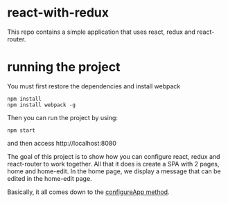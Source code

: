 # react-with-redux

This repo contains a simple application that uses react, redux and react-router.

# running the project

You must first restore the dependencies and install webpack
```
npm install
npm install webpack -g
```
Then you can run the project by using:
```
npm start
```
and then access http://localhost:8080

The goal of this project is to show how you can configure react, redux and react-router to work together. All that it does is create a SPA with 2 pages, home and home-edit. In the home page, we display a message that can be edited in the home-edit page.

Basically, it all comes down to the [configureApp method](https://github.com/npandrei/react-with-redux/blob/master/src/scripts/index.js#L9).

